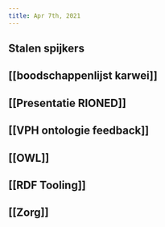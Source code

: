```yaml
---
title: Apr 7th, 2021
---
```


## Stalen spijkers
## [[boodschappenlijst karwei]]
## [[Presentatie RIONED]]
## [[VPH ontologie feedback]]
## [[OWL]]
## [[RDF Tooling]]
## [[Zorg]]
##
